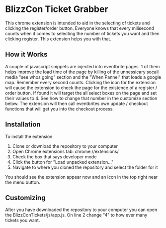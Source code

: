 BlizzCon Ticket Grabber
===

This chrome extension is intended to aid in the selecting of tickets and clicking the register/order button.
Everyone knows that every milisecond counts when it comes to selecting the number of tickets you want and then clicking register.
This extension helps you with that.

How it Works
---

A couple of javascript snippets are injected into eventbrite pages. 1 of them helps improve the load time of the page by killing 
of the unnessicary socail media "see whos going" section and the "When Pannel" that loads a google map. Remember every second counts.
Clicking the icon for the extension will cause the extension to check the page for the existence of a register / order button. If found 
it will target the all select boxes on the page and set their values to 4. See how to change that number in the customize section below.
The extension will then call eventbrites own update / checkout functions that will get you into the checkout process.

Installation
---

To install the extension:

1. Clone or download the repository to your computer
2. Open Chrome extensions tab: chrome://extensions/
3. Check the box that says developer mode
4. Click the button for "Load unpacked extension..."
5. Navigate to where you cloned the repository and select the folder for it

You should see the extension appear now and an icon in the top right near the menu button.


Customizing
---

After you have downloaded the repository to your computer you can open the BlizzConTickets/js/app.js. On line 2 change 
"4" to how ever many tickets you want.